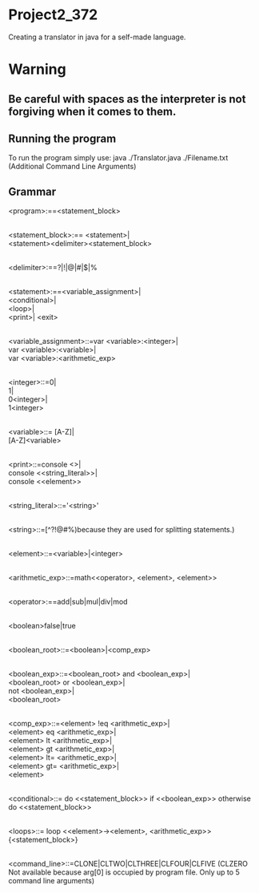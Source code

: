 # Project2_372
Creating a translator in java for a self-made language.

# Warning
## Be careful with spaces as the interpreter is not forgiving when it comes to them.
## Running the program
To run the program simply use: java ./Translator.java ./Filename.txt (Additional Command Line Arguments)

## Grammar
\<program\>:==\<statement_block\><br/><br/>

\<statement_block\>:== \<statement\>|<br/>
\<statement\>\<delimiter\>\<statement_block\><br/><br/>

\<delimiter\>:==?|!|@|#|$|%<br/><br/>

\<statement\>:==\<variable_assignment\>|<br/>
\<conditional\>|<br/>
\<loop\>|<br/>
\<print\>|
\<exit\><br/><br/>

\<variable_assignment\>::=var \<variable\>:\<integer\>|<br/>
var \<variable\>:\<variable\>|<br/>
var \<variable\>:\<arithmetic_exp\><br/><br/>

\<integer\>::=0|<br/>
1|<br/>
0\<integer\>|<br/>
1\<integer\><br/><br/>

\<variable\>::= [A-Z]|<br/>
[A-Z]\<variable\><br/><br/>

\<print\>::=console <>|<br/>
console <<string_literal>>|<br/>
console <\<element\>><br/><br/>

\<string_literal\>::='\<string\>'<br/><br/>

\<string\>::=[^?!@#$%] (Any character other than (?!@#$%)because they are used for splitting statements.)<br/><br/>

\<element\>::=\<variable\>|\<integer\><br/><br/>

\<arithmetic_exp\>::=math\<\<operator\>, \<element\>, \<element\>\><br/><br/>

\<operator\>:==add|sub|mul|div|mod<br/><br/>

\<boolean\>false|true<br/><br/>

\<boolean_root\>::=\<boolean\>|\<comp_exp\><br/><br/>

\<boolean_exp\>::=\<boolean_root\> and \<boolean_exp\>|<br/>
\<boolean_root\> or \<boolean_exp\>|<br/>
not \<boolean_exp\>|<br/>
\<boolean_root\><br/><br/>

\<comp_exp\>::=\<element\> !eq \<arithmetic_exp\>|<br/>
\<element\> eq \<arithmetic_exp\>|<br/>
\<element\> lt \<arithmetic_exp\>|<br/>
\<element\> gt \<arithmetic_exp\>|<br/>
\<element\> lt= \<arithmetic_exp\>|<br/>
\<element\> gt= \<arithmetic_exp\>|<br/>
\<element\><br/><br/>

\<conditional\>::= do <<statement_block>> if <<boolean_exp>> otherwise do <<statement_block>><br/><br/>

\<loops\>::= loop \<\<element\>->\<element\>, \<arithmetic_exp\>> {\<statement_block\>}<br/><br/>

\<command_line\>::=CLONE|CLTWO|CLTHREE|CLFOUR|CLFIVE (CLZERO Not available because arg[0] is occupied by program file. Only up to 5 command line arguments)<br/>